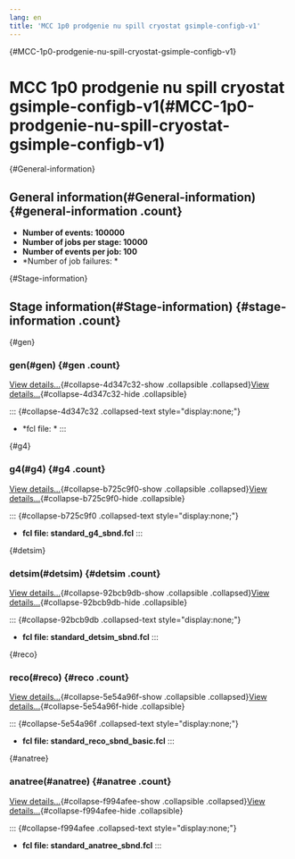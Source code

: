 ```yaml
---
lang: en
title: 'MCC 1p0 prodgenie nu spill cryostat gsimple-configb-v1'
---
```


{#MCC-1p0-prodgenie-nu-spill-cryostat-gsimple-configb-v1}

MCC 1p0 prodgenie nu spill cryostat gsimple-configb-v1(#MCC-1p0-prodgenie-nu-spill-cryostat-gsimple-configb-v1)
================================================================================================================================

{#General-information}

General information(#General-information) {#general-information .count}
----------------------------------------------------------

-   **Number of events: 100000**
-   **Number of jobs per stage: 10000**
-   **Number of events per job: 100**
-   \*Number of job failures: \*

{#Stage-information}

Stage information(#Stage-information) {#stage-information .count}
------------------------------------------------------

{#gen}

### gen(#gen) {#gen .count}

[View details\...](#){#collapse-4d347c32-show .collapsible
.collapsed}[View details\...](#){#collapse-4d347c32-hide .collapsible}

::: {#collapse-4d347c32 .collapsed-text style="display:none;"}
-   \*fcl file: \*
:::

{#g4}

### g4(#g4) {#g4 .count}

[View details\...](#){#collapse-b725c9f0-show .collapsible
.collapsed}[View details\...](#){#collapse-b725c9f0-hide .collapsible}

::: {#collapse-b725c9f0 .collapsed-text style="display:none;"}
-   **fcl file: standard\_g4\_sbnd.fcl**
:::

{#detsim}

### detsim(#detsim) {#detsim .count}

[View details\...](#){#collapse-92bcb9db-show .collapsible
.collapsed}[View details\...](#){#collapse-92bcb9db-hide .collapsible}

::: {#collapse-92bcb9db .collapsed-text style="display:none;"}
-   **fcl file: standard\_detsim\_sbnd.fcl**
:::

{#reco}

### reco(#reco) {#reco .count}

[View details\...](#){#collapse-5e54a96f-show .collapsible
.collapsed}[View details\...](#){#collapse-5e54a96f-hide .collapsible}

::: {#collapse-5e54a96f .collapsed-text style="display:none;"}
-   **fcl file: standard\_reco\_sbnd\_basic.fcl**
:::

{#anatree}

### anatree(#anatree) {#anatree .count}

[View details\...](#){#collapse-f994afee-show .collapsible
.collapsed}[View details\...](#){#collapse-f994afee-hide .collapsible}

::: {#collapse-f994afee .collapsed-text style="display:none;"}
-   **fcl file: standard\_anatree\_sbnd.fcl**
:::

